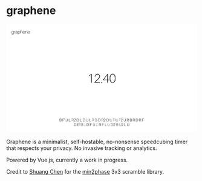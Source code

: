 # graphene

![](./demo.png)

Graphene is a minimalist, self-hostable, no-nonsense speedcubing timer that respects your privacy. No invasive tracking or analytics.

Powered by Vue.js, currently a work in progress.

Credit to [Shuang Chen](https://github.com/cs0x7f) for the [min2phase](https://github.com/cs0x7f/min2phase.js) 3x3 scramble library.
